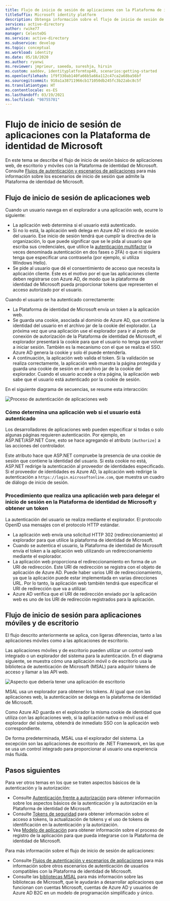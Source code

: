 ```yaml
---
title: Flujo de inicio de sesión de aplicaciones con la Plataforma de identidad de Microsoft | Azure
titleSuffix: Microsoft identity platform
description: Obtenga información sobre el flujo de inicio de sesión de las aplicaciones web, de escritorio y móviles en la Plataforma de identidad de Microsoft.
services: active-directory
author: rwike77
manager: CelesteDG
ms.service: active-directory
ms.subservice: develop
ms.topic: conceptual
ms.workload: identity
ms.date: 05/18/2020
ms.author: ryanwi
ms.reviewer: jmprieur, saeeda, sureshja, hirsin
ms.custom: aaddev, identityplatformtop40, scenarios:getting-started
ms.openlocfilehash: 1f9f330ab140fa66b5a66a112c47ca2a68ba56bf
ms.sourcegitcommit: 910a1a38711966cb171050db245fc3b22abc8c5f
ms.translationtype: HT
ms.contentlocale: es-ES
ms.lasthandoff: 03/19/2021
ms.locfileid: "98755701"
---
```

# <a name="app-sign-in-flow-with-the-microsoft-identity-platform"></a>Flujo de inicio de sesión de aplicaciones con la Plataforma de identidad de Microsoft

En este tema se describe el flujo de inicio de sesión básico de aplicaciones web, de escritorio y móviles con la Plataforma de identidad de Microsoft. Consulte [Flujos de autenticación y escenarios de aplicaciones](authentication-flows-app-scenarios.md) para más información sobre los escenarios de inicio de sesión que admite la Plataforma de identidad de Microsoft.

## <a name="web-app-sign-in-flow"></a>Flujo de inicio de sesión de aplicaciones web

Cuando un usuario navega en el explorador a una aplicación web, ocurre lo siguiente:

* La aplicación web determina si el usuario está autenticado.
* Si no lo está, la aplicación web delega en Azure AD el inicio de sesión del usuario. Ese inicio de sesión tendrá que cumplir la directiva de la organización, lo que puede significar que se le pida al usuario que escriba sus credenciales, que utilice la [autenticación multifactor](../authentication/concept-mfa-howitworks.md) (a veces denominada autenticación en dos fases o 2FA) o que ni siquiera tenga que especificar una contraseña (por ejemplo, si utiliza Windows Hello).
* Se pide al usuario que dé el consentimiento de acceso que necesita la aplicación cliente. Este es el motivo por el que las aplicaciones cliente deben registrarse con Azure AD, de modo que la plataforma de identidad de Microsoft pueda proporcionar tokens que representen el acceso autorizado por el usuario.

Cuando el usuario se ha autenticado correctamente:

* La Plataforma de identidad de Microsoft envía un token a la aplicación web.
* Se guarda una cookie, asociada al dominio de Azure AD, que contiene la identidad del usuario en el archivo jar de la cookie del explorador. La próxima vez que una aplicación use el explorador para ir al punto de conexión de autorización de la Plataforma de identidad de Microsoft, el explorador presentará la cookie para que el usuario no tenga que volver a iniciar sesión. También es la mecanismo con el que se realiza el SSO. Azure AD genera la cookie y solo él puede entenderla.
* A continuación, la aplicación web valida el token. Si la validación se realiza correctamente, la aplicación web muestra la página protegida y guarda una cookie de sesión en el archivo jar de la cookie del explorador. Cuando el usuario accede a otra página, la aplicación web sabe que el usuario está autenticado por la cookie de sesión.

En el siguiente diagrama de secuencias, se resume esta interacción:

![Proceso de autenticación de aplicaciones web](media/authentication-scenarios/web-app-how-it-appears-to-be.png)

### <a name="how-a-web-app-determines-if-the-user-is-authenticated"></a>Cómo determina una aplicación web si el usuario está autenticado

Los desarrolladores de aplicaciones web pueden especificar si todas o solo algunas páginas requieren autenticación. Por ejemplo, en ASP.NET/ASP.NET Core, esto se hace agregando el atributo `[Authorize]` a las acciones del controlador.

Este atributo hace que ASP.NET compruebe la presencia de una cookie de sesión que contiene la identidad del usuario. Si esta cookie no está, ASP.NET redirige la autenticación al proveedor de identidades especificado. Si el proveedor de identidades es Azure AD, la aplicación web redirige la autenticación a `https://login.microsoftonline.com`, que muestra un cuadro de diálogo de inicio de sesión.

### <a name="how-a-web-app-delegates-sign-in-to-the-microsoft-identity-platform-and-obtains-a-token"></a>Procedimiento que realiza una aplicación web para delegar el inicio de sesión en la Plataforma de identidad de Microsoft y obtener un token

La autenticación del usuario se realiza mediante el explorador. El protocolo OpenID usa mensajes con el protocolo HTTP estándar.

* La aplicación web envía una solicitud HTTP 302 (redireccionamiento) al explorador para que utilice la plataforma de identidad de Microsoft.
* Cuando se autentica el usuario, la Plataforma de identidad de Microsoft envía el token a la aplicación web utilizando un redireccionamiento mediante el explorador.
* La aplicación web proporciona el redireccionamiento en forma de un URI de redirección. Este URI de redirección se registra con el objeto de aplicación de Azure AD. Puede haber varios URI de redireccionamiento, ya que la aplicación puede estar implementada en varias direcciones URL. Por lo tanto, la aplicación web también tendrá que especificar el URI de redirección que va a utilizar.
* Azure AD verifica que el URI de redirección enviado por la aplicación web es uno de los URI de redirección registrados para la aplicación.

## <a name="desktop-and-mobile-app-sign-in-flow"></a>Flujo de inicio de sesión para aplicaciones móviles y de escritorio

El flujo descrito anteriormente se aplica, con ligeras diferencias, tanto a las aplicaciones móviles como a las aplicaciones de escritorio.

Las aplicaciones móviles y de escritorio pueden utilizar un control web integrado o un explorador del sistema para la autenticación. En el diagrama siguiente, se muestra cómo una aplicación móvil o de escritorio usa la biblioteca de autenticación de Microsoft (MSAL) para adquirir tokens de acceso y llamar a las API web.

![Aspecto que debería tener una aplicación de escritorio](media/authentication-scenarios/desktop-app-how-it-appears-to-be.png)

MSAL usa un explorador para obtener los tokens. Al igual que con las aplicaciones web, la autenticación se delega en la plataforma de identidad de Microsoft.

Como Azure AD guarda en el explorador la misma cookie de identidad que utiliza con las aplicaciones web, si la aplicación nativa o móvil usa el explorador del sistema, obtendrá de inmediato SSO con la aplicación web correspondiente.

De forma predeterminada, MSAL usa el explorador del sistema. La excepción son las aplicaciones de escritorio de .NET Framework, en las que se usa un control integrado para proporcionar al usuario una experiencia más fluida.

## <a name="next-steps"></a>Pasos siguientes

Para ver otros temas en los que se traten aspectos básicos de la autenticación y la autorización:

* Consulte [Autenticación frente a autorización](authentication-vs-authorization.md) para obtener información sobre los aspectos básicos de la autenticación y la autorización en la Plataforma de identidad de Microsoft.
* Consulte [Tokens de seguridad](security-tokens.md) para obtener información sobre el acceso a tokens, la actualización de tokens y el uso de tokens de identificación en la autenticación y la autorización.
* Vea [Modelo de aplicación](application-model.md) para obtener información sobre el proceso de registro de la aplicación para que pueda integrarse con la Plataforma de identidad de Microsoft.

Para más información sobre el flujo de inicio de sesión de aplicaciones:

* Consulte [Flujos de autenticación y escenarios de aplicaciones](authentication-flows-app-scenarios.md) para más información sobre otros escenarios de autenticación de usuarios compatibles con la Plataforma de identidad de Microsoft.
* Consulte las [bibliotecas MSAL](msal-overview.md) para más información sobre las bibliotecas de Microsoft, que le ayudarán a desarrollar aplicaciones que funcionan con cuentas Microsoft, cuentas de Azure AD y usuarios de Azure AD B2C en un modelo de programación simplificado y único.
